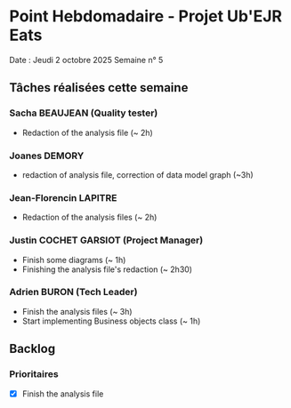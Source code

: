 # Point Hebdomadaire - Projet Ub'EJR Eats

Date : Jeudi 2 octobre 2025
Semaine n° 5

## Tâches réalisées cette semaine

### Sacha BEAUJEAN (Quality tester)
- Redaction of the analysis file (~ 2h)


### Joanes DEMORY
- redaction of analysis file, correction of data model graph (~3h)


### Jean-Florencin LAPITRE 
- Redaction of the analysis files (~ 2h)


### Justin COCHET GARSIOT (Project Manager)
- Finish some diagrams (~ 1h)
- Finishing the analysis file's redaction (~ 2h30)


### Adrien BURON (Tech Leader)
- Finish the analysis files (~ 3h)
- Start implementing Business objects class (~ 1h)

## Backlog

### Prioritaires
- [x] Finish the analysis file
